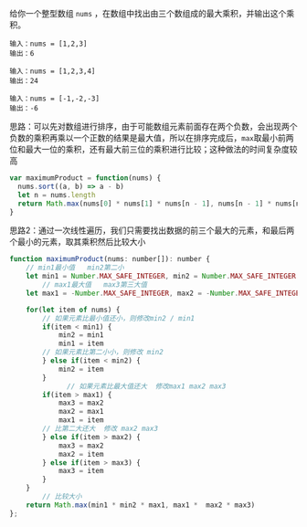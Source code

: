 给你一个整型数组 `nums` ，在数组中找出由三个数组成的最大乘积，并输出这个乘积。

```
输入：nums = [1,2,3]
输出：6

输入：nums = [1,2,3,4]
输出：24

输入：nums = [-1,-2,-3]
输出：-6
```

思路：可以先对数组进行排序，由于可能数组元素前面存在两个负数，会出现两个负数的乘积再乘以一个正数的结果是最大值，所以在排序完成后，`max`取最小前两位和最大一位的乘积，还有最大前三位的乘积进行比较；这种做法的时间复杂度较高

```js
var maximumProduct = function(nums) {
  nums.sort((a, b) => a - b)
  let n = nums.length
  return Math.max(nums[0] * nums[1] * nums[n - 1], nums[n - 1] * nums[n - 2] * nums[n - 3])
}
```

思路2：通过一次线性遍历，我们只需要找出数据的前三个最大的元素，和最后两个最小的元素，取其乘积然后比较大小

```js
function maximumProduct(nums: number[]): number {
  	// min1最小值   min2第二小
    let min1 = Number.MAX_SAFE_INTEGER, min2 = Number.MAX_SAFE_INTEGER
		// max1最大值   max3第三大值
    let max1 = -Number.MAX_SAFE_INTEGER, max2 = -Number.MAX_SAFE_INTEGER, max3 = -Number.MAX_SAFE_INTEGER

    for(let item of nums) {
      	// 如果元素比最小值还小，则修改min2 / min1
        if(item < min1) {
            min2 = min1
            min1 = item 
        // 如果元素比第二小小，则修改 min2
        } else if(item < min2) {
            min2 = item
        }
			  // 如果元素比最大值还大  修改max1 max2 max3
        if(item > max1) {
            max3 = max2
            max2 = max1
            max1 = item
        // 比第二大还大  修改 max2 max3
        } else if(item > max2) {
            max3 = max2
            max2 = item
        } else if(item > max3) {
            max3 = item
        } 
    }
		// 比较大小
    return Math.max(min1 * min2 * max1, max1 *  max2 * max3)
};
```

